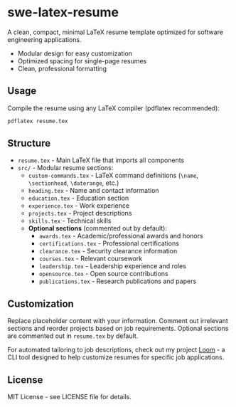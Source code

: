 # swe-latex-resume

A clean, compact, minimal LaTeX resume template optimized for software engineering applications.

- Modular design for easy customization
- Optimized spacing for single-page resumes  
- Clean, professional formatting

## Usage

Compile the resume using any LaTeX compiler (pdflatex recommended):
```bash
pdflatex resume.tex
```

## Structure

- `resume.tex` - Main LaTeX file that imports all components
- `src/` - Modular resume sections:
  - `custom-commands.tex` - LaTeX command definitions (`\name`, `\sectionhead`, `\daterange`, etc.)
  - `heading.tex` - Name and contact information
  - `education.tex` - Education section
  - `experience.tex` - Work experience
  - `projects.tex` - Project descriptions
  - `skills.tex` - Technical skills
  - **Optional sections** (commented out by default):
    - `awards.tex` - Academic/professional awards and honors
    - `certifications.tex` - Professional certifications
    - `clearance.tex` - Security clearance information
    - `courses.tex` - Relevant coursework
    - `leadership.tex` - Leadership experience and roles
    - `opensource.tex` - Open source contributions
    - `publications.tex` - Research publications and papers

## Customization

Replace placeholder content with your information. Comment out irrelevant sections and reorder projects based on job requirements. Optional sections are commented out in `resume.tex` by default.

For automated tailoring to job descriptions, check out my project [Loom](https://github.com/ggfincke/loom) - a CLI tool designed to help customize resumes for specific job applications.

## License

MIT License - see LICENSE file for details.

